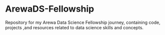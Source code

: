 # ArewaDS-Fellowship
Repository for my Arewa Data Science Fellowship journey, containing code, projects ,and resources related to data science skills and concepts.
